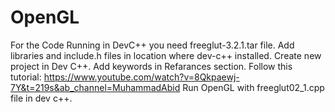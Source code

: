 # OpenGL
For the Code Running in DevC++ you need freeglut-3.2.1.tar file.
Add libraries and include.h files in location where dev-c++ installed. 
Create new project in Dev C++. 
Add keywords in Refarances section. 
Follow this tutorial: https://www.youtube.com/watch?v=8Qkpaewj-7Y&t=219s&ab_channel=MuhammadAbid
Run OpenGL with freeglut02_1.cpp file in dev c++.
